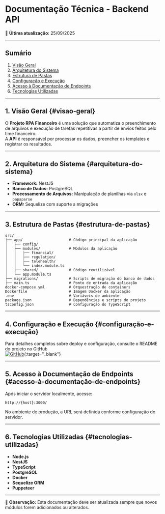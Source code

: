 # Documentação Técnica - Backend API

📅 **Última atualização:** 25/09/2025

---

## Sumário
1. [Visão Geral](#visão-geral)  
2. [Arquitetura do Sistema](#arquitetura-do-sistema)  
3. [Estrutura de Pastas](#estrutura-de-pastas)  
4. [Configuração e Execução](#configuração-e-execução)  
5. [Acesso à Documentação de Endpoints](#acesso-à-documentação-de-endpoints)  
6. [Tecnologias Utilizadas](#tecnologias-utilizadas)  

---

## 1. Visão Geral {#visao-geral}
O **Projeto RPA Financeiro** é uma solução que automatiza o preenchimento de arquivos e execução de tarefas repetitivas a partir de envios feitos pelo time financeiro.  
A **API** é responsável por processar os dados, preencher os templates e registrar os resultados.  

---

## 2. Arquitetura do Sistema {#arquitetura-do-sistema}
- **Framework:** NestJS
- **Banco de Dados:** PostgreSQL
- **Processamento de Arquivos:** Manipulação de planilhas via `xlsx` e `papaparse`
- **ORM:** Sequelize com suporte a migrações

---

## 3. Estrutura de Pastas {#estrutura-de-pastas}

```
src/
├── app/                     # Código principal da aplicação
│   ├── config/
│   ├── modules/             # Módulos da aplicação
│   │   ├── financial/
│   │   ├── regulation/
│   │   ├── telehealth/
│   │   └── index.module.ts
│   ├── shared/              # Código reutilizável 
│   └── app.module.ts
├── migrations/              # Scripts de migração do banco de dados
├── main.ts                  # Ponto de entrada da aplicação
docker-compose.yml           # Orquestração de containers 
Dockerfile                   # Imagem Docker da aplicação
.env                         # Variáveis de ambiente
package.json                 # Dependências e scripts do projeto
tsconfig.json                # Configuração do TypeScript
```

---

## 4. Configuração e Execução {#configuração-e-execução}
Para detalhes completos sobre deploy e configuração, consulte o README do projeto no GitHub  
[![GitHub](https://img.shields.io/badge/GitHub-Repository-blue?logo=github)](https://github.com/Santa-Casa-Franca/task-flow-api){:target="_blank"}

---

## 5. Acesso à Documentação de Endpoints {#acesso-à-documentação-de-endpoints}
Após iniciar o servidor localmente, acesse:

```
http://{host}:3000/
```

No ambiente de produção, a URL será definida conforme configuração do servidor.

---

## 6. Tecnologias Utilizadas {#tecnologias-utilizadas}
- **Node.js**  
- **NestJS**  
- **TypeScript**  
- **PostgreSQL**  
- **Docker**  
- **Sequelize ORM**  
- **Puppeteer**

---
📌 **Observação:** Esta documentação deve ser atualizada sempre que novos módulos forem adicionados ou alterados.

